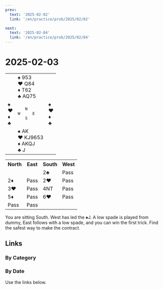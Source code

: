 ```yaml
---
prev:
  text: '2025-02-02'
  link: '/en/practice/prob/2025/02/02'

next:
  text: '2025-02-04'
  link: '/en/practice/prob/2025/02/04'
---
```


# 2025-02-03

<table class="deal">
	<tr>
		<td></td>
		<td>♠ 953<br>♥ Q84<br>♦ T62<br>♣ AQ75</td>
		<td></td>
	</tr>
	<tr>
		<td>♠ <br>♥ <br>♦ <br>♣ </td>
		<td><pre>   N<br>W     E<br>   S</pre></td>
		<td>♠ <br>♥ <br>♦ <br>♣ </td>
	</tr>
	<tr>
		<td></td>
		<td>♠ AK<br>♥ KJ9653<br>♦ AKQJ<br>♣ J</td>
		<td></td>
	</tr>
</table>

<table class="auction">
	<tr>
		<th>North</th>
		<th>East</th>
		<th>South</th>
		<th>West</th>
	</tr>
	<tr>
		<td></td>
		<td></td>
		<td>2♣</td>
		<td>Pass</td>
	</tr>
	<tr>
		<td>2♦</td>
		<td>Pass</td>
		<td>2♥</td>
		<td>Pass</td>
	</tr>
	<tr>
		<td>3♥</td>
		<td>Pass</td>
		<td>4NT</td>
		<td>Pass</td>
	</tr>
	<tr>
		<td>5♦</td>
		<td>Pass</td>
		<td>6♥</td>
		<td>Pass</td>
	</tr>
	<tr>
		<td>Pass</td>
		<td>Pass</td>
		<td></td>
		<td></td>
	</tr>
</table>

You are sitting South. West has led the ♠J. A low spade is played from dummy, East follows with a low spade, and you can win the first trick. Find the safest way to make the contract.

## Links

[<Badge type="tip" text="Check Solution"/>](/en/learning/prob/2025/02/03)

### By Category

[<Badge type="tip" text="<--"/>](/en/practice/prob/2025/02/01)
[<Badge type="tip" text="Calendar"/>](/en/practice/calendar/2025/02)
[<Badge type="tip" text="-->"/>](/en/practice/prob/2025/02/06)

### By Date

Use the links below.